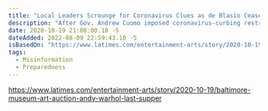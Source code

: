 ```yaml
---
title: "Local Leaders Scrounge for Coronavirus Clues as de Blasio Ceases Public Early Warnings of Outbreaks"
description: "After Gov. Andrew Cuomo imposed coronavirus-curbing restrictions in swaths of Brooklyn and Queens nearly two weeks ago, the city’s health department ceased issuing daily public alerts of infection trends in areas experiencing coronavirus flare-ups."
date: 2020-10-19 21:08:00.10 -5
dateAdded: 2022-08-09 22:59:43.10 -5
isBasedOn: "https://www.latimes.com/entertainment-arts/story/2020-10-19/baltimore-museum-art-auction-andy-warhol-last-supper"
tags:
  - Misinformation
  - Preparedness
---
```


https://www.latimes.com/entertainment-arts/story/2020-10-19/baltimore-museum-art-auction-andy-warhol-last-supper
